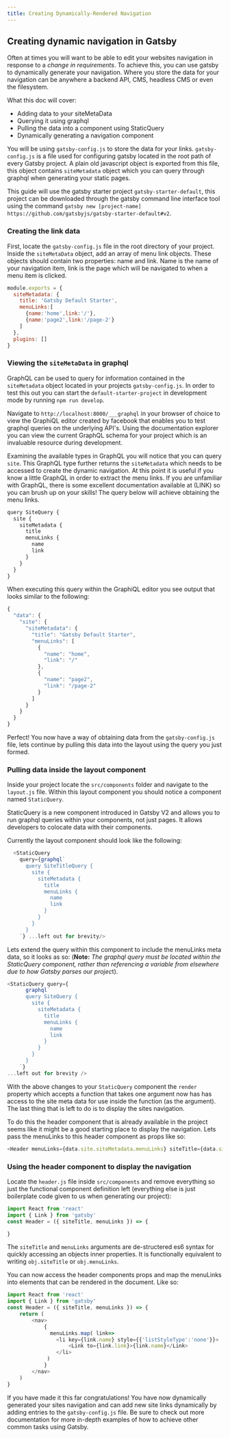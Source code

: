 ```yaml
---
title: Creating Dynamically-Rendered Navigation
---
```



## Creating dynamic navigation in Gatsby

Often at times you will want to be able to edit your websites navigation in response to a *change in requirements*. To achieve this, you can use gatsby to dynamically generate your navigation. Where you store the data for your navigation can be anywhere a backend API, CMS, headless CMS or even the filesystem.

What this doc will cover:

 - Adding data to your siteMetaData
 - Querying it using graphql
 - Pulling the data into a component using StaticQuery
 - Dynamically generating a navigation component

You will be using `gatsby-config.js` to store the data for your links. `gatsby-config.js` is a file used for configuring gatsby located in the root path of every Gatsby project. A plain old javascript object is exported from this file, this object contains `siteMetadata` object which you can query through graphql when generating your static pages. 

This guide will use the gatsby starter project `gatsby-starter-default`, this project can be downloaded through the gatsby command line interface tool using the command `gatsby new [project-name] https://github.com/gatsbyjs/gatsby-starter-default#v2`.  

### Creating the link data
First, locate the `gatsby-config.js` file in the root directory of your project. Inside the `siteMetaData` object, add an array of menu link objects. These objects should contain two properties: name and link. Name is the name of your navigation item, link is the page which will be navigated to when a menu item is clicked.
```js
module.exports = {
  siteMetadata: {
    title: 'Gatsby Default Starter',
    menuLinks:[
      {name:'home',link:'/'},
      {name:'page2',link:'/page-2'}
    ]
  },
  plugins: []
}
```
### Viewing the `siteMetaData` in graphql

GraphQL can be used to query for information contained in the `siteMetadata` object located in your projects `gatsby-config.js`. In order to test this out you can start the `default-starter-project` in development mode by running `npm run develop`.

Navigate to `http://localhost:8000/___graphql` in your browser of choice to view the GraphiQL editor created by facebook that enables you to test graphql queries on the underlying API's. Using the documentation explorer you can view the current GraphQL schema for your project which is an invaluable resource during development.

Examining the available types in GraphQL you will notice that you can query `site`. This GraphQL type further returns the `siteMetadata` which needs to be accessed to create the dynamic navigation. At this point it is useful if you know a little GraphQL in order to extract the menu links. If you are unfamiliar with GraphQL, there is some excellent documentation available at (LINK) so you can brush up on your skills! The query below will achieve obtaining the menu links.
```js
query SiteQuery {
  site {
    siteMetadata {
      title
      menuLinks {
        name
        link
      }
    }
  }
}
``` 
When executing this query within the GraphiQL editor you see output that looks similar to the following:
```js
{
  "data": {
    "site": {
      "siteMetadata": {
        "title": "Gatsby Default Starter",
        "menuLinks": [
          {
            "name": "home",
            "link": "/"
          },
          {
            "name": "page2",
            "link": "/page-2"
          }
        ]
      }
    }
  }
}
```

Perfect! You now have a way of obtaining data from the `gatsby-config.js` file,  lets continue by pulling this data into the layout using the query you just formed.

### Pulling data inside the layout component
Inside your project locate the `src/components` folder and navigate to the `layout.js` file. Within this layout component you should notice a component named `StaticQuery`. 

StaticQuery is a new component introduced in Gatsby V2 and allows you to run graphql queries within your components, not just pages. It allows developers to colocate data with their components.

Currently the layout component should look like the following:
```js
  <StaticQuery
    query={graphql`
      query SiteTitleQuery {
        site {
          siteMetadata {
            title
            menuLinks {
              name
              link
            }
          }
        }
      }
    `} ...left out for brevity/>
```

Lets extend the query within this component to include the menuLinks meta data, so it looks as so: (**Note:** *The graphql query must be located within the StaticQuery component, rather than referencing a variable from elsewhere due to how Gatsby parses our projec*t).
```js
<StaticQuery query={
      graphql`
      query SiteQuery {
        site {
          siteMetadata {
            title
            menuLinks {
              name
              link
            }
          }
        }
      }
    `} 
...left out for brevity />
```
With the above changes to your `StaticQuery` component the  `render` property which accepts a function that takes one argument now has  has access to the site meta data for use inside the function (as the argument). The last thing that is left to do is to display the sites navigation.

To do this the header component that is already available in the project seems like it might be a good starting place to display the navigation. Lets pass the menuLinks to this header component as props like so:
```js
<Header menuLinks={data.site.siteMetadata.menuLinks} siteTitle={data.site.siteMetadata.title}/>
```

### Using the header component to display the navigation
Locate the `header.js` file inside `src/components` and remove everything so  just the functional component definition left (everything else is just boilerplate code given to us when generating our project):
```js
import React from 'react'
import { Link } from 'gatsby'
const Header = ({ siteTitle, menuLinks }) => {

}
```
The `siteTitle` and `menuLinks` arguments are de-structered es6 syntax for quickly accessing an objects inner properties. It is functionally equivalent to writing `obj.siteTitle` or `obj.menuLinks`.

You can now access the header components props and map the menuLinks into elements that can be rendered in the document. Like so:
```js
import React from 'react'
import { Link } from 'gatsby'
const Header = ({ siteTitle, menuLinks }) => {
	return (
		<nav>
		    {
		      menuLinks.map( link=>
			    <li key={link.name} style={{'listStyleType':'none'}}>
				    <Link to={link.link}>{link.name}</Link>
			    </li>
			 )
		    }
		</nav>
    )
}
```
If you have made it this far congratulations! You have now dynamically generated your sites navigation and can add new site links dynamically by adding entries to the `gatsby-config.js` file. Be sure to check out more documentation for more in-depth examples of how to achieve other common tasks using Gatsby.






